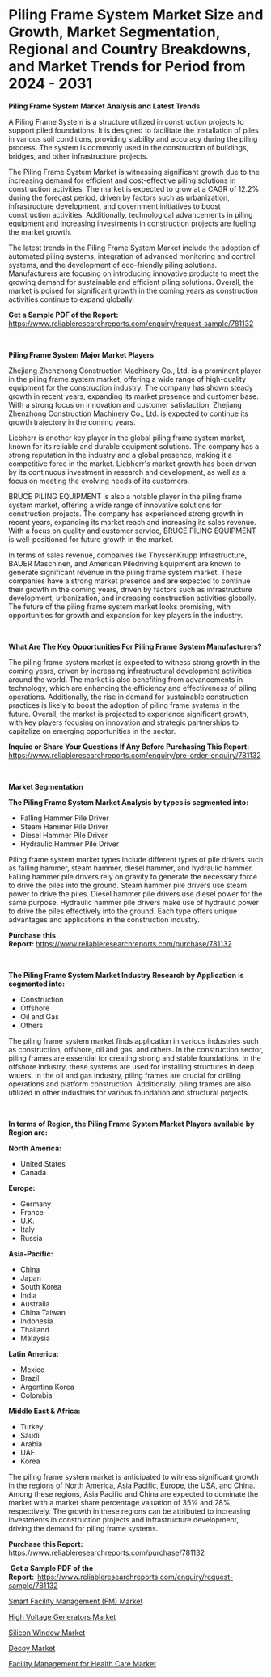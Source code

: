 <p><h1>Piling Frame System Market Size and Growth, Market Segmentation, Regional and Country Breakdowns, and Market Trends for Period from 2024 -  2031</h1></p><p><strong>Piling Frame System Market Analysis and Latest Trends</strong></p>
<p><p>A Piling Frame System is a structure utilized in construction projects to support piled foundations. It is designed to facilitate the installation of piles in various soil conditions, providing stability and accuracy during the piling process. The system is commonly used in the construction of buildings, bridges, and other infrastructure projects.</p><p>The Piling Frame System Market is witnessing significant growth due to the increasing demand for efficient and cost-effective piling solutions in construction activities. The market is expected to grow at a CAGR of 12.2% during the forecast period, driven by factors such as urbanization, infrastructure development, and government initiatives to boost construction activities. Additionally, technological advancements in piling equipment and increasing investments in construction projects are fueling the market growth.</p><p>The latest trends in the Piling Frame System Market include the adoption of automated piling systems, integration of advanced monitoring and control systems, and the development of eco-friendly piling solutions. Manufacturers are focusing on introducing innovative products to meet the growing demand for sustainable and efficient piling solutions. Overall, the market is poised for significant growth in the coming years as construction activities continue to expand globally.</p></p>
<p><strong>Get a Sample PDF of the Report:&nbsp;</strong> <a href="https://www.reliableresearchreports.com/enquiry/request-sample/781132">https://www.reliableresearchreports.com/enquiry/request-sample/781132</a></p>
<p>&nbsp;</p>
<p><strong>Piling Frame System Major Market Players</strong></p>
<p><p>Zhejiang Zhenzhong Construction Machinery Co., Ltd. is a prominent player in the piling frame system market, offering a wide range of high-quality equipment for the construction industry. The company has shown steady growth in recent years, expanding its market presence and customer base. With a strong focus on innovation and customer satisfaction, Zhejiang Zhenzhong Construction Machinery Co., Ltd. is expected to continue its growth trajectory in the coming years.</p><p>Liebherr is another key player in the global piling frame system market, known for its reliable and durable equipment solutions. The company has a strong reputation in the industry and a global presence, making it a competitive force in the market. Liebherr's market growth has been driven by its continuous investment in research and development, as well as a focus on meeting the evolving needs of its customers.</p><p>BRUCE PILING EQUIPMENT is also a notable player in the piling frame system market, offering a wide range of innovative solutions for construction projects. The company has experienced strong growth in recent years, expanding its market reach and increasing its sales revenue. With a focus on quality and customer service, BRUCE PILING EQUIPMENT is well-positioned for future growth in the market.</p><p>In terms of sales revenue, companies like ThyssenKrupp Infrastructure, BAUER Maschinen, and American Piledriving Equipment are known to generate significant revenue in the piling frame system market. These companies have a strong market presence and are expected to continue their growth in the coming years, driven by factors such as infrastructure development, urbanization, and increasing construction activities globally. The future of the piling frame system market looks promising, with opportunities for growth and expansion for key players in the industry.</p></p>
<p>&nbsp;</p>
<p><strong>What Are The Key Opportunities For Piling Frame System Manufacturers?</strong></p>
<p><p>The piling frame system market is expected to witness strong growth in the coming years, driven by increasing infrastructural development activities around the world. The market is also benefiting from advancements in technology, which are enhancing the efficiency and effectiveness of piling operations. Additionally, the rise in demand for sustainable construction practices is likely to boost the adoption of piling frame systems in the future. Overall, the market is projected to experience significant growth, with key players focusing on innovation and strategic partnerships to capitalize on emerging opportunities in the sector.</p></p>
<p><strong>Inquire or Share Your Questions If Any Before Purchasing This Report:</strong> <a href="https://www.reliableresearchreports.com/enquiry/pre-order-enquiry/781132">https://www.reliableresearchreports.com/enquiry/pre-order-enquiry/781132</a></p>
<p>&nbsp;</p>
<p><strong>Market Segmentation</strong></p>
<p><strong>The Piling Frame System Market Analysis by types is segmented into:</strong></p>
<p><ul><li>Falling Hammer Pile Driver</li><li>Steam Hammer Pile Driver</li><li>Diesel Hammer Pile Driver</li><li>Hydraulic Hammer Pile Driver</li></ul></p>
<p><p>Piling frame system market types include different types of pile drivers such as falling hammer, steam hammer, diesel hammer, and hydraulic hammer. Falling hammer pile drivers rely on gravity to generate the necessary force to drive the piles into the ground. Steam hammer pile drivers use steam power to drive the piles. Diesel hammer pile drivers use diesel power for the same purpose. Hydraulic hammer pile drivers make use of hydraulic power to drive the piles effectively into the ground. Each type offers unique advantages and applications in the construction industry.</p></p>
<p><strong>Purchase this Report:&nbsp;</strong><a href="https://www.reliableresearchreports.com/purchase/781132">https://www.reliableresearchreports.com/purchase/781132</a></p>
<p>&nbsp;</p>
<p><strong>The Piling Frame System Market Industry Research by Application is segmented into:</strong></p>
<p><ul><li>Construction</li><li>Offshore</li><li>Oil and Gas</li><li>Others</li></ul></p>
<p><p>The piling frame system market finds application in various industries such as construction, offshore, oil and gas, and others. In the construction sector, piling frames are essential for creating strong and stable foundations. In the offshore industry, these systems are used for installing structures in deep waters. In the oil and gas industry, piling frames are crucial for drilling operations and platform construction. Additionally, piling frames are also utilized in other industries for various foundation and structural projects.</p></p>
<p>&nbsp;</p>
<p><strong>In terms of Region, the Piling Frame System Market Players available by Region are:</strong></p>
<p>
    <p> <strong> North America: </strong>
        <ul>
            <li>United States</li>
            <li>Canada</li>
        </ul>
        </p> 
    <p> <strong> Europe: </strong>
        <ul>
            <li>Germany</li>
            <li>France</li>
            <li>U.K.</li>
            <li>Italy</li>
            <li>Russia</li>
        </ul>
        </p> 
    <p> <strong> Asia-Pacific: </strong>
        <ul>
            <li>China</li>
            <li>Japan</li>
            <li>South Korea</li>
            <li>India</li>
            <li>Australia</li>
            <li>China Taiwan</li>
            <li>Indonesia</li>
            <li>Thailand</li>
            <li>Malaysia</li>
        </ul>
        </p> 
    <p> <strong> Latin America: </strong>
        <ul>
            <li>Mexico</li>
            <li>Brazil</li>
            <li>Argentina Korea</li>
            <li>Colombia</li>
        </ul>
        </p> 
    <p> <strong> Middle East & Africa: </strong>
        <ul>
            <li>Turkey</li>
            <li>Saudi</li>
            <li>Arabia</li>
            <li>UAE</li>
            <li>Korea</li>
        </ul>
    </p>
    </p>
<p><p>The piling frame system market is anticipated to witness significant growth in the regions of North America, Asia Pacific, Europe, the USA, and China. Among these regions, Asia Pacific and China are expected to dominate the market with a market share percentage valuation of 35% and 28%, respectively. The growth in these regions can be attributed to increasing investments in construction projects and infrastructure development, driving the demand for piling frame systems.</p></p>
<p><strong>Purchase this Report: </strong><a href="https://www.reliableresearchreports.com/purchase/781132">https://www.reliableresearchreports.com/purchase/781132</a></p>
<p>&nbsp;<strong>Get a Sample PDF of the Report:&nbsp;&nbsp;</strong><a href="https://www.reliableresearchreports.com/enquiry/request-sample/781132">https://www.reliableresearchreports.com/enquiry/request-sample/781132</a></p>
<p><strong></strong></p>
<p><p><a href="https://github.com/provorikovar/Market-Research-Report-List-3/blob/main/smart-facility-management-fm-market.md">Smart Facility Management (FM) Market</a></p><p><a href="https://medium.com/@shirleygreene26/high-voltage-generators-market-trends-forecast-and-competitive-analysis-to-2031-ea6d1199c93c">High Voltage Generators Market</a></p><p><a href="https://medium.com/@samanthamason1930/silicon-window-market-insights-into-market-cagr-market-trends-and-growth-strategies-b4e08266bd51">Silicon Window Market</a></p><p><a href="https://medium.com/@shirleygreene26/decoy-market-size-cagr-trends-2024-2030-e859fd3c541c">Decoy Market</a></p><p><a href="https://github.com/CliffMedina6/Market-Research-Report-List-3/blob/main/facility-management-for-health-care-market.md">Facility Management for Health Care Market</a></p></p>